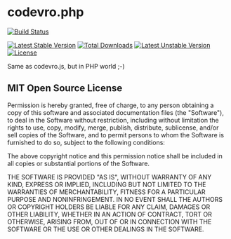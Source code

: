# codevro.php

[![Build Status](https://travis-ci.org/malenkiki/codevro.php.svg?branch=develop)](https://travis-ci.org/malenkiki/codevro.php)

[![Latest Stable Version](https://poser.pugx.org/malenki/codevro/v/stable.svg)](https://packagist.org/packages/malenki/codevro) [![Total Downloads](https://poser.pugx.org/malenki/codevro/downloads.svg)](https://packagist.org/packages/malenki/codevro) [![Latest Unstable Version](https://poser.pugx.org/malenki/codevro/v/unstable.svg)](https://packagist.org/packages/malenki/codevro) [![License](https://poser.pugx.org/malenki/codevro/license.svg)](https://packagist.org/packages/malenki/codevro)

Same as codevro.js, but in PHP world ;-)

## MIT Open Source License

Permission is hereby granted, free of charge, to any person obtaining a copy of this software and associated documentation files (the "Software"), to deal in the Software without restriction, including without limitation the rights to use, copy, modify, merge, publish, distribute, sublicense, and/or sell copies of the Software, and to permit persons to whom the Software is furnished to do so, subject to the following conditions:

The above copyright notice and this permission notice shall be included in all copies or substantial portions of the Software.

THE SOFTWARE IS PROVIDED "AS IS", WITHOUT WARRANTY OF ANY KIND, EXPRESS OR IMPLIED, INCLUDING BUT NOT LIMITED TO THE WARRANTIES OF MERCHANTABILITY, FITNESS FOR A PARTICULAR PURPOSE AND NONINFRINGEMENT. IN NO EVENT SHALL THE AUTHORS OR COPYRIGHT HOLDERS BE LIABLE FOR ANY CLAIM, DAMAGES OR OTHER LIABILITY, WHETHER IN AN ACTION OF CONTRACT, TORT OR OTHERWISE, ARISING FROM, OUT OF OR IN CONNECTION WITH THE SOFTWARE OR THE USE OR OTHER DEALINGS IN THE SOFTWARE.
